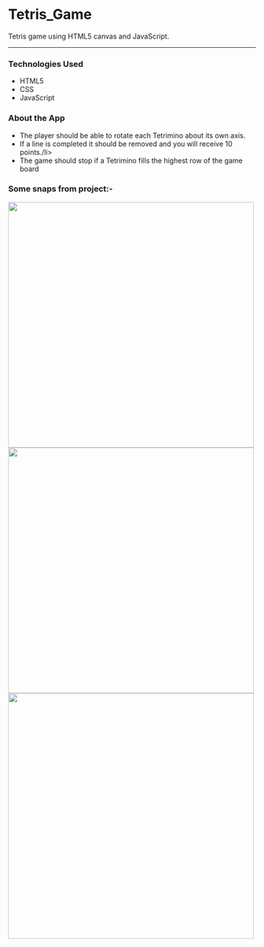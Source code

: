 # Tetris_Game
Tetris game using HTML5 canvas and JavaScript.<hr/>
<h3>Technologies Used</h3>
<ul>
  <li>HTML5</li>
  <li>CSS</li>
  <li>JavaScript</li>
</ul>
<h3>About the App</h3>
<ul>
  <li>The player should be able to rotate each Tetrimino about its own axis.</li>
  <li>If a line is completed it should be removed and you will receive 10 points./li>
  <li>The game should stop if a Tetrimino fills the highest row of the game board</li>
</ul>

<h3>Some snaps from project:-</h3>
<img src="Project Glimpse/img1.png" width="500"/>

<img src="Project Glimpse/img2.png" width="500"/>

<img src="Project Glimpse/img3.png" width="500"/>

